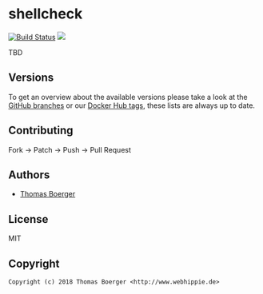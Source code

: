 # shellcheck

[![Build Status](https://cloud.drone.io/api/badges/toolhippie/shellcheck/status.svg)](https://cloud.drone.io/toolhippie/shellcheck)
[![](https://images.microbadger.com/badges/image/toolhippie/shellcheck:latest.svg)](https://microbadger.com/images/toolhippie/shellcheck:latest "Get your own image badge on microbadger.com")

TBD


## Versions

To get an overview about the available versions please take a look at the [GitHub branches](https://github.com/toolhippie/shellcheck/branches/all) or our [Docker Hub tags](https://hub.docker.com/r/toolhippie/shellcheck/tags/), these lists are always up to date.


## Contributing

Fork -> Patch -> Push -> Pull Request


## Authors

* [Thomas Boerger](https://github.com/tboerger)


## License

MIT


## Copyright

```
Copyright (c) 2018 Thomas Boerger <http://www.webhippie.de>
```
